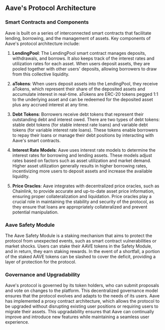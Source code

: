 ## Aave's Protocol Architecture

### Smart Contracts and Components

Aave is built on a series of interconnected smart contracts that facilitate lending, borrowing, and the management of assets. Key components of Aave's protocol architecture include:

1. **LendingPool**: The LendingPool smart contract manages deposits, withdrawals, and borrows. It also keeps track of the interest rates and utilization rates for each asset. When users deposit assets, they are pooled together with other users' deposits, allowing borrowers to draw from this collective liquidity.

2. **aTokens**: When users deposit assets into the LendingPool, they receive aTokens, which represent their share of the deposited assets and accumulate interest in real-time. aTokens are ERC-20 tokens pegged 1:1 to the underlying asset and can be redeemed for the deposited asset plus any accrued interest at any time.

3. **Debt Tokens**: Borrowers receive debt tokens that represent their outstanding debt and interest owed. There are two types of debt tokens: stable debt tokens (for stable interest rate loans) and variable debt tokens (for variable interest rate loans). These tokens enable borrowers to repay their loans or manage their debt positions by interacting with Aave's smart contracts.

4. **Interest Rate Models**: Aave uses interest rate models to determine the interest rates for borrowing and lending assets. These models adjust rates based on factors such as asset utilization and market demand. Higher asset utilization generally results in higher borrowing rates, incentivizing more users to deposit assets and increase the available liquidity.

5. **Price Oracles**: Aave integrates with decentralized price oracles, such as Chainlink, to provide accurate and up-to-date asset price information, ensuring proper collateralization and liquidation. Price oracles play a crucial role in maintaining the stability and security of the protocol, as they ensure that loans are appropriately collateralized and prevent potential manipulation.

### Aave Safety Module

The Aave Safety Module is a staking mechanism that aims to protect the protocol from unexpected events, such as smart contract vulnerabilities or market shocks. Users can stake their AAVE tokens in the Safety Module, and in return, they earn staking rewards. In the event of a shortfall, a portion of the staked AAVE tokens can be slashed to cover the deficit, providing a layer of protection for the protocol.

### Governance and Upgradability

Aave's protocol is governed by its token holders, who can submit proposals and vote on changes to the platform. This decentralized governance model ensures that the protocol evolves and adapts to the needs of its users. Aave has implemented a proxy contract architecture, which allows the protocol to be upgraded without disrupting existing user positions or requiring users to migrate their assets. This upgradability ensures that Aave can continually improve and introduce new features while maintaining a seamless user experience.

